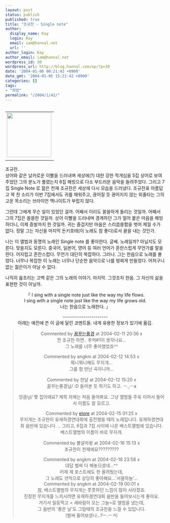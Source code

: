 ```yaml
---
layout: post
status: publish
published: true
title: "조규찬 - Single note"
author:
  display_name: Kay
  login: Kay
  email: iam@hannal.net
  url: ''
author_login: Kay
author_email: iam@hannal.net
wordpress_id: 30
wordpress_url: http://blog.hannal.com/wp/?p=30
date: '2004-01-06 00:21:42 +0900'
date_gmt: '2004-01-05 15:21:42 +0900'
categories: []
tags:
- "희망"
permalink: "/2004/1/42/"
---
```

<table align="right">
<tr>
<td style="padding-left:5"><center><img src="http://blog.hannal.com/tt-attach/0322/040322132142988476/640385.jpg" width="140" height="140"/></center></td>
</tr>
<tr>
<td class="centerphoto"> </td>
</tr>
</table>
<p>조규찬.<br />
상어와 같은 날카로운 이빨을 드러내며 세상에(?) 대한 강한 적개심을 5집 상어로 보여주었던 그의 분노가 풀렸는지 6집 해빙으로 다소 부드러운 음악을 들려주었다. 그리고 7집 Single Note 로 젊은 천재 조규찬은 세상에 다시 모습을 드러냈다. 조규찬표 아름답고 꽉 찬 소리가 이번 7집에서도 귀를 채워주고, 끊어질 듯 끊어지지 않는 외줄타는 그의 고운 목소리는 브라이언 맥나이트가 부럽지 않다.</p>
<p>그런데 그에게 무슨 일이 있었던 걸까. 어째서 이리도 쓸쓸하게 들리는 것일까. 어째서 그의 7집은 쓸쓸한 것일까. 상어 이빨을 드러내며 경계하던 그가 얼어 붙은 마음을 해빙하더니, 이제 증발까지 한 것일까. 귀는 즐겁지만 마음은 스리씁쓸함을 벗어 제낄 수가 없다. 정말 그는 자신을 마지막 돈키호테(이 노래도 참 좋다)로서 끝을 내는 것인가. </p>
<p>나는 이 앨범과 동명의 노래인 Single note 를 좋아한다. 글쎄. 노래일까? 아닐지도 모른다. 맞을지도 모른다. 중국어, 일본어, 영어 등 여러 언어가 혼란스럽게 무언가를 말을 한다. 어지럽고 혼란스럽다. 무언가 대단히 복잡하다. 그러나. 그는 한음으로 노래를 불렀다. 너무나 복잡한 이 노래는 너무나 단순한 음악으로 나를 벙찌게 만들었다. 어처구니 없는 젊은이가 아닐 수 없다.</p>
<p>나직히 읊조리는 고백 같은 그의 노래의 이야기. 마지막. 그것조차 한음. 그 자신의 삶을 표현한 것이 아닐까.</p>
<p><center>「 I sing with a single note just like the way my life flows.<br />
I sing with a single note just like the way my life grows old.<br />
나는 한음으로 노래한다. 」</p>
<p>
----------------------<br />
아래는 예전에 쓴 이 글에 달린 코멘트들. 내게 유용한 정보가 있기에 옮김.</p>
<blockquote><p>
Commented by <a href='http://needle5035.egloos.com/' target='_blank'>꿈꾸는풍경</a> at 2004-02-11 20:36 x <br />
전 조규찬 하면.. 추억#1이 생각나요...<br />
그 노래를 너무 좋아했었죠^^ </p>
<p> Commented by angkm at 2004-02-12 14:53 x <br />
뭐니뭐니해도 무지개...<br />
그를 첨 만난 곡이니까... </p>
<p> Commented by <span class=key1 onclick=keyword_open('./kview.php?kd=%C7%D1%B3%AF')>한날</span> at 2004-02-12 15:20 x <br />
꿈꾸는풍경님/ :D 들어본 듯 하기도 하고. ㅡ.,ㅡa</p>
<p>앙큼님/ 몇 집이에요? 제목 자체는 처음 들어봐요. 그냥 앨범들 주욱 이어서 들어서 이름도 잘 모르고. </p>
<p> Commented by <a href='http://elore.egloos.com/' target='_blank'>elore</a> at 2004-02-15 01:25 x <br />
무지개는 조규찬이 유재하경연대회에 출전했을 때의 노래입니다. 유재하경연대회 음반에 있습니다. .. 그리고, 6집과 7집 사이에 나온 베스트앨범에 있습니다. 베스트앨범의 이름이 바로 무지개. </p>
<p> Commented by 볼살마왕 at 2004-02-16 15:13 x <br />
조규찬이 천재에요?????????</p>
<p> Commented by angkm at 2004-02-18 23:58 x <br />
대답 벌써 다 해놓으셨네...^^<br />
어제 제 포스트에도 한 올려뒀는데, <br />
그 노래도 갠적으로 상당히 좋아해요...'서울하늘'... <br />
 Commented by angkm at 2004-02-19 00:01 x <br />
참, 베스트앨범의 무지개는 풋풋하던 느낌이 많이 사라졌죠.<br />
진정한 무지개를 느끼시려면 유재하경연대회 음반을 들어보시는게 좋아요. <br />
거기서 일등먹고 < 새바람이 오는 그늘>로 앨범을 냈는데,<br />
그 음반의 '좋은 날'도 그맘때의 조규찬을 느낄 수 있답니다.<br />
(벌써 들어보셨나...?ㅡ.ㅡㅋ) 
</p></blockquote>
<p></center></p>
